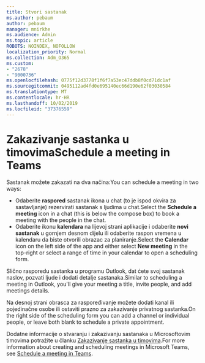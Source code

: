 ```yaml
---
title: Stvori sastanak
ms.author: pebaum
author: pebaum
manager: mnirkhe
ms.audience: Admin
ms.topic: article
ROBOTS: NOINDEX, NOFOLLOW
localization_priority: Normal
ms.collection: Adm_O365
ms.custom:
- "2678"
- "9000736"
ms.openlocfilehash: 0775f12d3778f1f6f7a53ec47ddb8f0cd71dc1af
ms.sourcegitcommit: 0495112ad4fd0e695140ec66d190e62f03030584
ms.translationtype: MT
ms.contentlocale: hr-HR
ms.lasthandoff: 10/02/2019
ms.locfileid: "37376559"
---
```

# <a name="schedule-a-meeting-in-teams"></a><span data-ttu-id="17234-102">Zakazivanje sastanka u timovima</span><span class="sxs-lookup"><span data-stu-id="17234-102">Schedule a meeting in Teams</span></span>

<span data-ttu-id="17234-103">Sastanak možete zakazati na dva načina:</span><span class="sxs-lookup"><span data-stu-id="17234-103">You can schedule a meeting in two ways:</span></span> 

- <span data-ttu-id="17234-104">Odaberite **raspored** sastanak ikona u chat (to je ispod okvira za sastavljanje) rezervirati sastanak s ljudima u chat.</span><span class="sxs-lookup"><span data-stu-id="17234-104">Select the **Schedule a meeting** icon in a chat (this is below the compose box) to book a meeting with the people in the chat.</span></span>
- <span data-ttu-id="17234-105">Odaberite ikonu **kalendara** na lijevoj strani aplikacije i odaberite **novi sastanak** u gornjem desnom dijelu ili odaberite raspon vremena u kalendaru da biste otvorili obrazac za planiranje.</span><span class="sxs-lookup"><span data-stu-id="17234-105">Select the **Calendar** icon on the left side of the app and either select **New meeting** in the top-right or select a range of time in your calendar to open a scheduling form.</span></span>

<span data-ttu-id="17234-106">Slično rasporedu sastanka u programu Outlook, dat ćete svoj sastanak naslov, pozvati ljude i dodati detalje sastanaka.</span><span class="sxs-lookup"><span data-stu-id="17234-106">Similar to scheduling a meeting in  Outlook, you'll give your meeting a title, invite people, and add meetings details.</span></span>

<span data-ttu-id="17234-107">Na desnoj strani obrasca za raspoređivanje možete dodati kanal ili pojedinačne osobe ili ostaviti prazno za zakazivanje privatnog sastanka.</span><span class="sxs-lookup"><span data-stu-id="17234-107">On the right side of the scheduling form you can add a channel or individual people, or leave both blank to schedule a private appointment.</span></span>

<span data-ttu-id="17234-108">Dodatne informacije o stvaranju i zakazivanju sastanaka u Microsoftovim timovima potražite u članku [Zakazivanje sastanka u timovima](https://support.office.com/article/Schedule-a-meeting-in-Teams-943507a9-8583-4c58-b5d2-8ec8265e04e5).</span><span class="sxs-lookup"><span data-stu-id="17234-108">For more information about creating and scheduling meetings in Microsoft Teams, see [Schedule a meeting in Teams](https://support.office.com/article/Schedule-a-meeting-in-Teams-943507a9-8583-4c58-b5d2-8ec8265e04e5).</span></span>